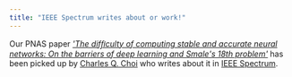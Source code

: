 ```yaml
---
title: "IEEE Spectrum writes about or work!"
---
```


Our PNAS paper [_'The difﬁculty of computing stable and accurate neural networks: On the barriers of deep learning and Smale's 18th problem'_](https://doi.org/10.1073/pnas.2107151119) has been picked up by [Charles Q. Choi](https://spectrum.ieee.org/u/charles-q-choi) who writes about it in [IEEE Spectrum](https://spectrum.ieee.org/deep-neural-network).

<a href="https://spectrum.ieee.org/deep-neural-network"><img src="{{ site.url }}{{ site.baseurl }}/assets/images/IEEE_spectrum.png" alt=""></a>





